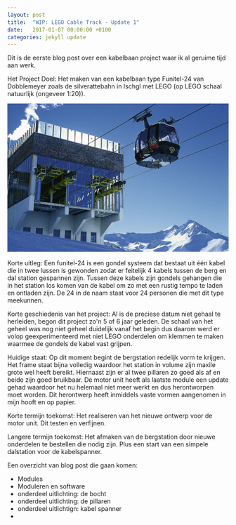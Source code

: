```yaml
---
layout: post
title:  "WIP: LEGO Cable Track - Update 1"
date:   2017-01-07 00:00:00 +0100
categories: jekyll update
---
```


Dit is de eerste blog post over een kabelbaan project waar ik al geruime tijd aan werk. 

Het Project Doel: Het maken van een kabelbaan type Funitel-24 van Dobblemeyer zoals de silverattebahn in Ischgl met LEGO (op LEGO schaal natuurlijk (ongeveer 1:20)). 

![Example to replicate](/images/Ischgl-funitel.jpg)

Korte uitleg: Een funitel-24 is een gondel systeem dat bestaat uit één kabel die in twee lussen is gewonden zodat er feitelijk 4 kabels tussen de berg en dal station gespannen zijn. Tussen deze kabels zijn gondels gehangen die in het station los komen van de kabel om zo met een rustig tempo te laden en ontladen zijn. De 24 in de naam staat voor 24 personen die met dit type meekunnen.

Korte geschiedenis van het project: Al is de preciese datum niet gehaal te herleiden, begon dit project zo'n 5 of 6 jaar geleden. De schaal van het geheel was nog niet geheel duidelijk vanaf het begin dus daarom werd er volop geexperimenteerd met niet LEGO onderdelen om klemmen te maken waarmee de gondels de kabel vast grijpen. 

Huidige staat: Op dit moment begint de bergstation redelijk vorm te krijgen. Het frame staat bijna volledig waardoor het station in volume zijn maxile grote wel heeft bereikt. Hiernaast zijn er al twee pillaren zo goed als af en beide zijn goed bruikbaar. De motor unit heeft als laatste module een update gehad waardoor het nu helemaal niet meer werkt en dus herontworpen moet worden. Dit herontwerp heeft inmiddels vaste vormen aangenomen in mijn hooft en op papier. 

Korte termijn toekomst: Het realiseren van het nieuwe ontwerp voor de motor unit. Dit testen en verfijnen. 

Langere termijn toekomst: Het afmaken van de bergstation door nieuwe onderdelen te bestellen die nodig zijn. Plus een start van een simpele dalstation voor de kabelspanner. 

Een overzicht van blog post die gaan komen: 

- Modules
- Moduleren en software
- onderdeel uitlichting: de bocht
- onderdeel uitlichting: de pillaren
- onderdeel uitlichtign: kabel spanner
- 
